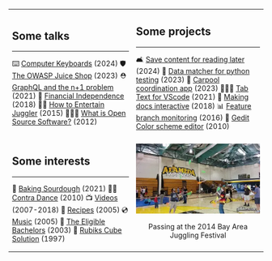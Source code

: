 <!-- Ahoy! Ya found me. -->

<!-- [Jono Finger - Professional Info](https://www.notion.so/Jono-Finger-Professional-Info-113025d8c35b80bea249e1de35ae55c4?pvs=21)
👨🏽‍💻 [Github](https://github.com/jonocodes)
👨🏽‍💼 [LinkedIn](https://www.linkedin.com/in/jfinger) -->

<table class="home-grid"><tr><td >

## Some talks

---

⌨️ [Computer Keyboards](https://youtu.be/W07djmOesVQ?si=PvmRNflqCvUTLpWU) (2024)
🛡️ [The OWASP Juice Shop](https://www.dgt.is/blog/2024-04-18-owasp-workshop-2024/) (2023)
⛑️ [GraphQL and the n+1 problem](https://youtu.be/LE6tHglPPXk?si=ZOUAcWBpwoNqbRLL) (2021)
💸 [Financial Independence](https://youtu.be/lmRLp9vvwJg?si=KGkBkFiiWcIhf5rg) (2018)
🤹🏽 [How to Entertain Juggler](https://www.youtube.com/watch?v=65ImZaHIffk) (2015)
🧑🏽‍💻 [What is Open Source Software?](https://www.youtube.com/watch?v=mn3yNyZZZIc) (2012)

</td><td>

## Some projects

---

🛋️ [Save content for reading later](https://github.com/jonocodes/savr-android) (2024)
🏁 [Data matcher for python testing](https://pypi.org/project/mystique) (2023)
🚐 [Carpool coordination app](https://github.com/jonocodes/sfcarpool) (2023)
👨🏽‍💻 [Tab Text for VScode](https://github.com/jonocodes/vscode-tabtext) (2021)
📄 [Making docs interactive](https://github.com/jonocodes/pwder) (2018)
📊 [Feature branch monitoring](https://github.com/jonocodes/branchr) (2016)
🎨 [Gedit Color scheme editor](https://github.com/jonocodes/GeditSchemer) (2010)

</tr>
<!-- <tr><td style="padding: 20px;"></td><td></td></tr> -->
<tr>

<td>

## Some interests

---

🍞 [Baking Sourdough](https://www.notion.so/Sourdough-Country-Bread-8bc98dc117fe4f8e91a303d86100b1cc?pvs=21) (2021)
🕺🏼 [Contra Dance](http://foodnotblogs.com/dance) (2010)
📺 [Videos](http://www.youtube.com/user/jonojuggles) (2007-2018)
🌮 [Recipes](http://recipes.foodnotblogs.com/) (2005)
💿 [Music](http://jono.bandcamp.com/) (2005)
🎻 [The Eligible Bachelors](http://foodnotblogs.com/eligiblebachelors) (2003)
🧩 [Rubiks Cube Solution](http://foodnotblogs.com/cube) (1997)

</td><td style="vertical-align: middle;">

<!-- NOTE: "ignore" here so the animated gif wont get processes into a static image -->

<center>

<img eleventy:ignore src="./img/8clubs.webp" alt="Juggling clubs">

Passing at the 2014 Bay Area Juggling Festival

</center>

</td>

</tr></table>

